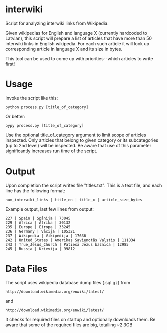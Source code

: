 interwiki
=========

Script for analyzing interwiki links from Wikipedia. 

Given wikipedias for English and language X (currently hardcoded to Latvian),
this script will prepare a list of articles that have more than 50 interwiki 
links in English wikipedia. For each such article it will look up corresponding
article in language X and its size in bytes.

This tool can be used to come up with priorities--which articles to write 
first!

Usage
=====

Invoke the script like this:

    python process.py [title_of_category]

Or better:

    pypy process.py [title_of_category] 

Use the optional title_of_category argument to limit scope of articles 
inspected. Only articles that belong to given category or its subcategories 
(up to 2nd level) will be inspected. Be aware that use of this parameter 
significantly increases run time of the script. 

Output
======

Upon completion the script writes file "titles.txt". This is a text file, 
and each line has the following format:

    num_interwiki_links | title_en | title_x | article_size_bytes

Example output, last few lines from output:

    227 | Spain | Spānija | 73045
    229 | Africa | Āfrika | 30132
    235 | Europe | Eiropa | 33245
    236 | Germany | Vācija | 105321
    237 | Wikipedia | Vikipēdija | 17636
    242 | United_States | Amerikas Savienotās Valstis | 111834
    243 | True_Jesus_Church | Patiesā Jēzus baznīca | 12985
    245 | Russia | Krievija | 99812

Data Files
==========

The script uses wikipedia database dump files (.sql.gz) from

    http://download.wikimedia.org/enwiki/latest/

and

    http://download.wikimedia.org/enwiki/latest/
    
It checks for required files on startup and optionally downloads them.
Be aware that some of the required files are big, totalling ~2.3GB


